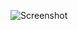 ![Screenshot](https://raw.githubusercontent.com/Cryakl/Ultimate-RAT-Collection/refs/heads/main/DcRat/DcRat%20v1.0.2/Screenshot.png)
